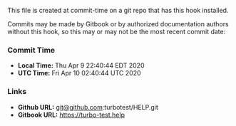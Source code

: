 This file is created at commit-time on a git repo that has this hook installed.

Commits may be made by Gitbook or by authorized documentation authors without this hook,
so this may or may not be the most recent commit date:

### Commit Time

* **Local Time:** Thu Apr  9 22:40:44 EDT 2020
* **UTC Time:**   Fri Apr 10 02:40:44 UTC 2020

### Links

* **Github URL:** git@github.com:turbotest/HELP.git
* **Gitbook URL:** https://turbo-test.help

